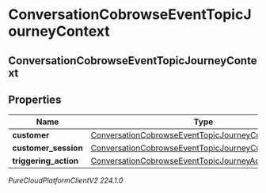 # ConversationCobrowseEventTopicJourneyContext

## ConversationCobrowseEventTopicJourneyContext

## Properties

|Name | Type | Description | Notes|
|------------ | ------------- | ------------- | -------------|
| **customer** | [ConversationCobrowseEventTopicJourneyCustomer](ConversationCobrowseEventTopicJourneyCustomer) |  | [optional] |
| **customer_session** | [ConversationCobrowseEventTopicJourneyCustomerSession](ConversationCobrowseEventTopicJourneyCustomerSession) |  | [optional] |
| **triggering_action** | [ConversationCobrowseEventTopicJourneyAction](ConversationCobrowseEventTopicJourneyAction) |  | [optional] |



_PureCloudPlatformClientV2 224.1.0_
